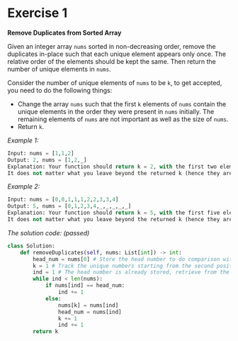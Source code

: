 # Exercise 1 

**Remove Duplicates from Sorted Array**

Given an integer array `nums` sorted in non-decreasing order, remove the duplicates in-place such that each unique element appears only once. The relative order of the elements should be kept the same. Then return the number of unique elements in `nums`.

Consider the number of unique elements of `nums` to be `k`, to get accepted, you need to do the following things:

- Change the array `nums` such that the first `k` elements of `nums` contain the unique elements in the order they were present in `nums` initially. The remaining elements of `nums` are not important as well as the size of `nums`.
- Return `k`.

_Example 1:_
```py
Input: nums = [1,1,2]
Output: 2, nums = [1,2,_]
Explanation: Your function should return k = 2, with the first two elements of nums being 1 and 2 respectively.
It does not matter what you leave beyond the returned k (hence they are underscores).
```

_Example 2:_
```py
Input: nums = [0,0,1,1,1,2,2,3,3,4]
Output: 5, nums = [0,1,2,3,4,_,_,_,_,_]
Explanation: Your function should return k = 5, with the first five elements of nums being 0, 1, 2, 3, and 4 respectively.
It does not matter what you leave beyond the returned k (hence they are underscores).
```

_The solution code: (passed)_
```py
class Solution:
    def removeDuplicates(self, nums: List[int]) -> int:
        head_num = nums[0] # Store the head number to do comparison with the number next.
        k = 1 # Track the unique numbers starting from the second position.
        ind = 1 # The head number is already stored, retrieve from the second position.
        while ind < len(nums):
            if nums[ind] == head_num:
                ind += 1
            else:
                nums[k] = nums[ind]
                head_num = nums[ind]
                k += 1
                ind += 1
        return k
```

